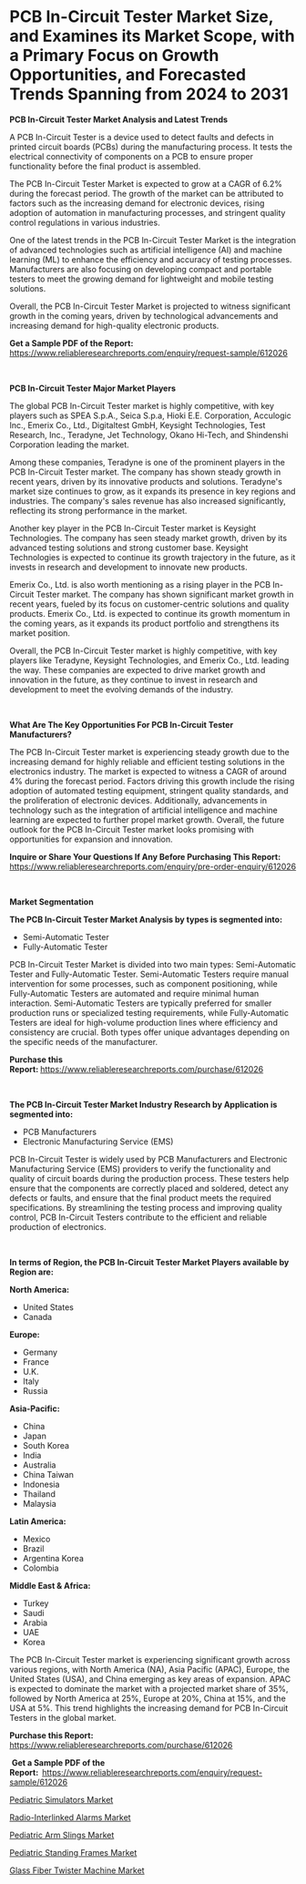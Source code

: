 <p><h1>PCB In-Circuit Tester Market Size, and Examines its Market Scope, with a Primary Focus on Growth Opportunities, and Forecasted Trends Spanning from 2024 to 2031</h1></p><p><strong>PCB In-Circuit Tester Market Analysis and Latest Trends</strong></p>
<p><p>A PCB In-Circuit Tester is a device used to detect faults and defects in printed circuit boards (PCBs) during the manufacturing process. It tests the electrical connectivity of components on a PCB to ensure proper functionality before the final product is assembled.</p><p>The PCB In-Circuit Tester Market is expected to grow at a CAGR of 6.2% during the forecast period. The growth of the market can be attributed to factors such as the increasing demand for electronic devices, rising adoption of automation in manufacturing processes, and stringent quality control regulations in various industries.</p><p>One of the latest trends in the PCB In-Circuit Tester Market is the integration of advanced technologies such as artificial intelligence (AI) and machine learning (ML) to enhance the efficiency and accuracy of testing processes. Manufacturers are also focusing on developing compact and portable testers to meet the growing demand for lightweight and mobile testing solutions.</p><p>Overall, the PCB In-Circuit Tester Market is projected to witness significant growth in the coming years, driven by technological advancements and increasing demand for high-quality electronic products.</p></p>
<p><strong>Get a Sample PDF of the Report:&nbsp;</strong> <a href="https://www.reliableresearchreports.com/enquiry/request-sample/612026">https://www.reliableresearchreports.com/enquiry/request-sample/612026</a></p>
<p>&nbsp;</p>
<p><strong>PCB In-Circuit Tester Major Market Players</strong></p>
<p><p>The global PCB In-Circuit Tester market is highly competitive, with key players such as SPEA S.p.A., Seica S.p.a, Hioki E.E. Corporation, Acculogic Inc., Emerix Co., Ltd., Digitaltest GmbH, Keysight Technologies, Test Research, Inc., Teradyne, Jet Technology, Okano Hi-Tech, and Shindenshi Corporation leading the market.</p><p>Among these companies, Teradyne is one of the prominent players in the PCB In-Circuit Tester market. The company has shown steady growth in recent years, driven by its innovative products and solutions. Teradyne's market size continues to grow, as it expands its presence in key regions and industries. The company's sales revenue has also increased significantly, reflecting its strong performance in the market.</p><p>Another key player in the PCB In-Circuit Tester market is Keysight Technologies. The company has seen steady market growth, driven by its advanced testing solutions and strong customer base. Keysight Technologies is expected to continue its growth trajectory in the future, as it invests in research and development to innovate new products.</p><p>Emerix Co., Ltd. is also worth mentioning as a rising player in the PCB In-Circuit Tester market. The company has shown significant market growth in recent years, fueled by its focus on customer-centric solutions and quality products. Emerix Co., Ltd. is expected to continue its growth momentum in the coming years, as it expands its product portfolio and strengthens its market position.</p><p>Overall, the PCB In-Circuit Tester market is highly competitive, with key players like Teradyne, Keysight Technologies, and Emerix Co., Ltd. leading the way. These companies are expected to drive market growth and innovation in the future, as they continue to invest in research and development to meet the evolving demands of the industry.</p></p>
<p>&nbsp;</p>
<p><strong>What Are The Key Opportunities For PCB In-Circuit Tester Manufacturers?</strong></p>
<p><p>The PCB In-Circuit Tester market is experiencing steady growth due to the increasing demand for highly reliable and efficient testing solutions in the electronics industry. The market is expected to witness a CAGR of around 4% during the forecast period. Factors driving this growth include the rising adoption of automated testing equipment, stringent quality standards, and the proliferation of electronic devices. Additionally, advancements in technology such as the integration of artificial intelligence and machine learning are expected to further propel market growth. Overall, the future outlook for the PCB In-Circuit Tester market looks promising with opportunities for expansion and innovation.</p></p>
<p><strong>Inquire or Share Your Questions If Any Before Purchasing This Report:</strong> <a href="https://www.reliableresearchreports.com/enquiry/pre-order-enquiry/612026">https://www.reliableresearchreports.com/enquiry/pre-order-enquiry/612026</a></p>
<p>&nbsp;</p>
<p><strong>Market Segmentation</strong></p>
<p><strong>The PCB In-Circuit Tester Market Analysis by types is segmented into:</strong></p>
<p><ul><li>Semi-Automatic Tester</li><li>Fully-Automatic Tester</li></ul></p>
<p><p>PCB In-Circuit Tester Market is divided into two main types: Semi-Automatic Tester and Fully-Automatic Tester. Semi-Automatic Testers require manual intervention for some processes, such as component positioning, while Fully-Automatic Testers are automated and require minimal human interaction. Semi-Automatic Testers are typically preferred for smaller production runs or specialized testing requirements, while Fully-Automatic Testers are ideal for high-volume production lines where efficiency and consistency are crucial. Both types offer unique advantages depending on the specific needs of the manufacturer.</p></p>
<p><strong>Purchase this Report:&nbsp;</strong><a href="https://www.reliableresearchreports.com/purchase/612026">https://www.reliableresearchreports.com/purchase/612026</a></p>
<p>&nbsp;</p>
<p><strong>The PCB In-Circuit Tester Market Industry Research by Application is segmented into:</strong></p>
<p><ul><li>PCB Manufacturers</li><li>Electronic Manufacturing Service (EMS)</li></ul></p>
<p><p>PCB In-Circuit Tester is widely used by PCB Manufacturers and Electronic Manufacturing Service (EMS) providers to verify the functionality and quality of circuit boards during the production process. These testers help ensure that the components are correctly placed and soldered, detect any defects or faults, and ensure that the final product meets the required specifications. By streamlining the testing process and improving quality control, PCB In-Circuit Testers contribute to the efficient and reliable production of electronics.</p></p>
<p>&nbsp;</p>
<p><strong>In terms of Region, the PCB In-Circuit Tester Market Players available by Region are:</strong></p>
<p>
    <p> <strong> North America: </strong>
        <ul>
            <li>United States</li>
            <li>Canada</li>
        </ul>
        </p> 
    <p> <strong> Europe: </strong>
        <ul>
            <li>Germany</li>
            <li>France</li>
            <li>U.K.</li>
            <li>Italy</li>
            <li>Russia</li>
        </ul>
        </p> 
    <p> <strong> Asia-Pacific: </strong>
        <ul>
            <li>China</li>
            <li>Japan</li>
            <li>South Korea</li>
            <li>India</li>
            <li>Australia</li>
            <li>China Taiwan</li>
            <li>Indonesia</li>
            <li>Thailand</li>
            <li>Malaysia</li>
        </ul>
        </p> 
    <p> <strong> Latin America: </strong>
        <ul>
            <li>Mexico</li>
            <li>Brazil</li>
            <li>Argentina Korea</li>
            <li>Colombia</li>
        </ul>
        </p> 
    <p> <strong> Middle East & Africa: </strong>
        <ul>
            <li>Turkey</li>
            <li>Saudi</li>
            <li>Arabia</li>
            <li>UAE</li>
            <li>Korea</li>
        </ul>
    </p>
    </p>
<p><p>The PCB In-Circuit Tester market is experiencing significant growth across various regions, with North America (NA), Asia Pacific (APAC), Europe, the United States (USA), and China emerging as key areas of expansion. APAC is expected to dominate the market with a projected market share of 35%, followed by North America at 25%, Europe at 20%, China at 15%, and the USA at 5%. This trend highlights the increasing demand for PCB In-Circuit Testers in the global market.</p></p>
<p><strong>Purchase this Report: </strong><a href="https://www.reliableresearchreports.com/purchase/612026">https://www.reliableresearchreports.com/purchase/612026</a></p>
<p>&nbsp;<strong>Get a Sample PDF of the Report:&nbsp;&nbsp;</strong><a href="https://www.reliableresearchreports.com/enquiry/request-sample/612026">https://www.reliableresearchreports.com/enquiry/request-sample/612026</a></p>
<p><strong></strong></p>
<p><p><a href="https://medium.com/@elyssablick/pediatric-simulators-market-report-reveals-the-latest-trends-and-growth-opportunities-of-this-de19a0edb841">Pediatric Simulators Market</a></p><p><a href="https://github.com/juniordelafrance/Market-Research-Report-List-2/blob/main/radio-interlinked-alarms-market.md">Radio-Interlinked Alarms Market</a></p><p><a href="https://medium.com/@elyssablick/pediatric-arm-slings-market-comprehensive-assessment-by-type-application-and-geography-4b791d6807de">Pediatric Arm Slings Market</a></p><p><a href="https://medium.com/@elyssablick/pediatric-standing-frames-market-insights-into-market-cagr-market-trends-and-growth-strategies-1dff2bee5297">Pediatric Standing Frames Market</a></p><p><a href="https://github.com/jaidynmorantestelletmjzya/Market-Research-Report-List-1/blob/main/glass-fiber-twister-machine-market.md">Glass Fiber Twister Machine Market</a></p></p>